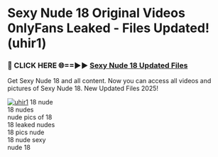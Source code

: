 # Sexy Nude 18 Original Videos 0nlyFans Leaked - Files Updated! (uhir1)

<h3>🔴 CLICK HERE 🌐==►► <a href="https://tinyurl.com/52m3yx9h" rel="nofollow">Sexy Nude 18 Updated Files</a></h3>

Get Sexy Nude 18 and all content. Now you can access all videos and pictures of Sexy Nude 18. New Updated Files 2025!

[![uhir1](https://i.imgur.com/TnHtlc8.gif)](https://tinyurl.com/52m3yx9h)
18 nude<br>
18 nudes<br>
nude pics of 18<br>
18 leaked nudes<br>
18 pics nude<br>
18 nude sexy<br>
nude 18